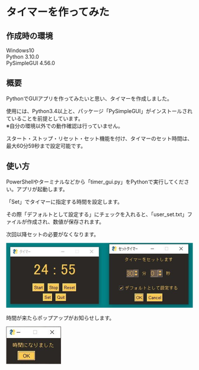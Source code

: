# タイマーを作ってみた
## 作成時の環境
Windows10  
Python 3.10.0  
PySimpleGUI 4.56.0
## 概要
PythonでGUIアプリを作ってみたいと思い、タイマーを作成しました。

使用には、Python3.4以上と、パッケージ「PySimpleGUI」がインストールされていることを前提としています。  
※自分の環境以外での動作確認は行っていません。

スタート・ストップ・リセット・セット機能を付け、タイマーのセット時間は、最大60分59秒まで設定可能です。
## 使い方
PowerShellやターミナルなどから「timer_gui.py」をPythonで実行してください。アプリが起動します。

「Set」でタイマーに指定する時間を設定します。

その際「デフォルトとして設定する」にチェックを入れると、「user_set.txt」ファイルが作成され、数値が保存されます。

次回以降セットの必要がなくなります。

![タイマー外観](images/timer-appearance.jpg)

時間が来たらポップアップがお知らせします。

![ポップアップ](images/timer-popup.jpg)
